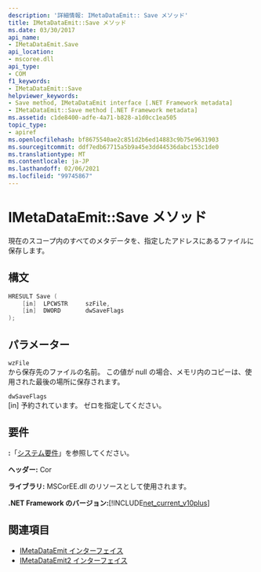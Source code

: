```yaml
---
description: '詳細情報: IMetaDataEmit:: Save メソッド'
title: IMetaDataEmit::Save メソッド
ms.date: 03/30/2017
api_name:
- IMetaDataEmit.Save
api_location:
- mscoree.dll
api_type:
- COM
f1_keywords:
- IMetaDataEmit::Save
helpviewer_keywords:
- Save method, IMetaDataEmit interface [.NET Framework metadata]
- IMetaDataEmit::Save method [.NET Framework metadata]
ms.assetid: c1de8400-adfe-4a71-b828-a1d0cc1ea505
topic_type:
- apiref
ms.openlocfilehash: bf8675540ae2c851d2b6ed14883c9b75e9631903
ms.sourcegitcommit: ddf7edb67715a5b9a45e3dd44536dabc153c1de0
ms.translationtype: MT
ms.contentlocale: ja-JP
ms.lasthandoff: 02/06/2021
ms.locfileid: "99745867"
---
```

# <a name="imetadataemitsave-method"></a>IMetaDataEmit::Save メソッド

現在のスコープ内のすべてのメタデータを、指定したアドレスにあるファイルに保存します。  
  
## <a name="syntax"></a>構文  
  
```cpp  
HRESULT Save (
    [in]  LPCWSTR     szFile,
    [in]  DWORD       dwSaveFlags  
);  
```  
  
## <a name="parameters"></a>パラメーター  

 `wzFile`  
 から保存先のファイルの名前。 この値が null の場合、メモリ内のコピーは、使用された最後の場所に保存されます。  
  
 `dwSaveFlags`  
 [in] 予約されています。 ゼロを指定してください。  
  
## <a name="requirements"></a>要件  

 **:**「[システム要件](../../get-started/system-requirements.md)」を参照してください。  
  
 **ヘッダー:** Cor  
  
 **ライブラリ:** MSCorEE.dll のリソースとして使用されます。  
  
 **.NET Framework のバージョン:**[!INCLUDE[net_current_v10plus](../../../../includes/net-current-v10plus-md.md)]  
  
## <a name="see-also"></a>関連項目

- [IMetaDataEmit インターフェイス](imetadataemit-interface.md)
- [IMetaDataEmit2 インターフェイス](imetadataemit2-interface.md)
